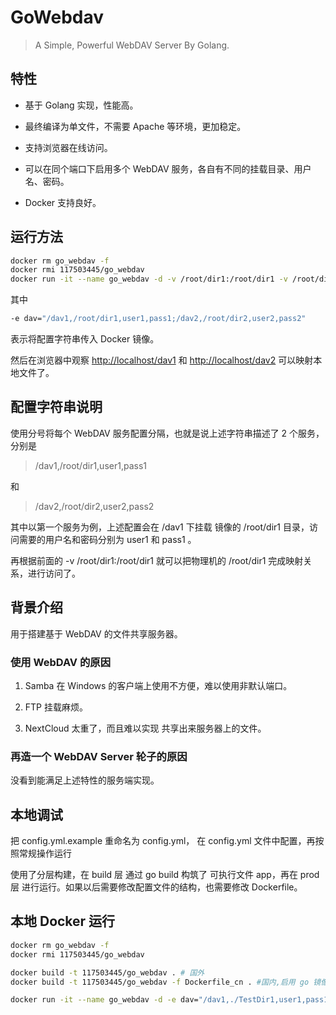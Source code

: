 # GoWebdav

> A Simple, Powerful WebDAV Server By Golang.

## 特性

- 基于 Golang 实现，性能高。

- 最终编译为单文件，不需要 Apache 等环境，更加稳定。

- 支持浏览器在线访问。

- 可以在同个端口下启用多个 WebDAV 服务，各自有不同的挂载目录、用户名、密码。

- Docker 支持良好。

## 运行方法

```sh
docker rm go_webdav -f
docker rmi 117503445/go_webdav
docker run -it --name go_webdav -d -v /root/dir1:/root/dir1 -v /root/dir2:/root/dir2 -e dav="/dav1,/root/dir1,user1,pass1;/dav2,/root/dir2,user2,pass2" -p 80:80 --restart=always 117503445/go_webdav:latest
```

其中

```sh
-e dav="/dav1,/root/dir1,user1,pass1;/dav2,/root/dir2,user2,pass2"
```

表示将配置字符串传入 Docker 镜像。

然后在浏览器中观察 <http://localhost/dav1> 和 <http://localhost/dav2> 可以映射本地文件了。

## 配置字符串说明

使用分号将每个 WebDAV 服务配置分隔，也就是说上述字符串描述了 2 个服务，分别是

> /dav1,/root/dir1,user1,pass1

和

> /dav2,/root/dir2,user2,pass2

其中以第一个服务为例，上述配置会在 /dav1 下挂载 镜像的 /root/dir1 目录，访问需要的用户名和密码分别为 user1 和 pass1 。

再根据前面的  -v /root/dir1:/root/dir1 就可以把物理机的 /root/dir1 完成映射关系，进行访问了。

## 背景介绍

用于搭建基于 WebDAV 的文件共享服务器。

### 使用 WebDAV 的原因

1. Samba 在 Windows 的客户端上使用不方便，难以使用非默认端口。

2. FTP 挂载麻烦。

3. NextCloud 太重了，而且难以实现 共享出来服务器上的文件。

### 再造一个 WebDAV Server 轮子的原因

没看到能满足上述特性的服务端实现。

## 本地调试

把 config.yml.example 重命名为 config.yml， 在 config.yml 文件中配置，再按照常规操作运行

使用了分层构建，在 build 层 通过 go build 构筑了 可执行文件 app，再在 prod 层 进行运行。如果以后需要修改配置文件的结构，也需要修改 Dockerfile。

## 本地 Docker 运行

```sh
docker rm go_webdav -f
docker rmi 117503445/go_webdav

docker build -t 117503445/go_webdav . # 国外
docker build -t 117503445/go_webdav -f Dockerfile_cn . #国内,启用 go 镜像

docker run -it --name go_webdav -d -e dav="/dav1,./TestDir1,user1,pass1;/dav2,./TestDir2,user2,pass2" -p 80:80 --restart=always 117503445/go_webdav:latest
```

